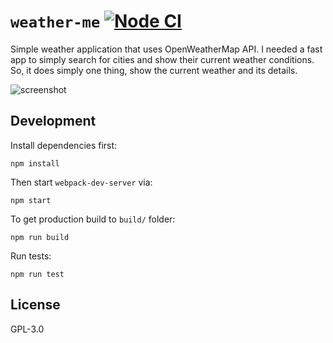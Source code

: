 # `weather-me` [![Node CI](https://github.com/kutsan/weather-me/workflows/Node%20CI/badge.svg)](https://github.com/kutsan/weather-me/actions?query=workflow%3A%22Node+CI%22)

Simple weather application that uses OpenWeatherMap API. I needed a fast app to
simply search for cities and show their current weather conditions. So, it does
simply one thing, show the current weather and its details.

![screenshot](https://raw.githubusercontent.com/kutsan/weather-me/master/.github/screenshot.png)

## Development

Install dependencies first:

```
npm install
```

Then start `webpack-dev-server` via:

```
npm start
```

To get production build to `build/` folder:

```
npm run build
```

Run tests:

```
npm run test
```

## License

GPL-3.0
